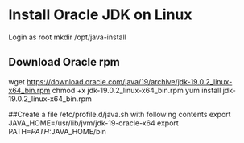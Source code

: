 # Install Oracle JDK on Linux

Login as root
mkdir /opt/java-install

## Download Oracle rpm
wget https://download.oracle.com/java/19/archive/jdk-19.0.2_linux-x64_bin.rpm
chmod +x jdk-19.0.2_linux-x64_bin.rpm
yum install jdk-19.0.2_linux-x64_bin.rpm

##Create a file /etc/profile.d/java.sh with following contents 
export JAVA_HOME=/usr/lib/jvm/jdk-19-oracle-x64
export PATH=$PATH:$JAVA_HOME/bin

